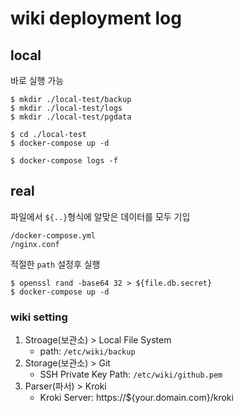 # wiki deployment log

## local
바로 실행 가능
```
$ mkdir ./local-test/backup
$ mkdir ./local-test/logs
$ mkdir ./local-test/pgdata

$ cd ./local-test
$ docker-compose up -d

$ docker-compose logs -f
```

## real
파일에서 `${..}`형식에 알맞은 데이터를 모두 기입
```
/docker-compose.yml
/nginx.conf
```
적절한 `path` 설정후 실행
```
$ openssl rand -base64 32 > ${file.db.secret}
$ docker-compose up -d
```

### wiki setting
1. Stroage(보관소) > Local File System
    * path: `/etc/wiki/backup`
2. Storage(보관소) > Git
    * SSH Private Key Path: `/etc/wiki/github.pem`
3. Parser(파서) > Kroki
    * Kroki Server: https://${your.domain.com}/kroki